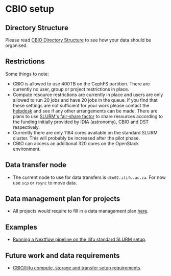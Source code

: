 # CBIO setup

## Directory Structure

Please read [CBIO Directory Structure](/data/data_management#CBIO-directory-structure) to see how your data should be organised.

## Restrictions

Some things to note:
* CBIO is allowed to use 400TB on the CephFS partition. There are currently no user, group or project restrictions in place.
* Compute resource restrictions are currently in place and users are only allowed to run 20 jobs and have 20 jobs in the queue. If you find that these settings are not sufficient for your work please contact the [helpdesk](https://ilifu.freshdesk.com/support/home) and see if any other arrangements can be made. There are plans to use [SLURM's fair-share factor](https://slurm.schedmd.com/priority_multifactor.html#fairshare) to share resources according to the funding initially provided by IDIA (astronomy), CBIO and DST respectively.
* Currently there are only 1184 cores available on the standard SLURM cluster. This will probably be increased after the pilot phase.
* CBIO can access an additional 320 cores on the OpenStack environment.

## Data transfer node
* The current node to use for data transfers is `dtn02.ilifu.ac.za`. For now use `scp` or `rsync` to move data.

## Data management plan for projects
* All projects would require to fill in a data management plan [here](https://forms.gle/RMJuj5xJdfFRR6CZ8).

## Examples
* [Running a Nextflow pipeline on the Ilifu standard SLURM setup](https://github.com/grbot/run-fastqc/tree/ilifu).

## Future work and data requirements
* [CBIO/Ilifu compute, storage and transfer setup requirements](http://web.cbio.uct.ac.za/~gerrit/slides/CBIO-Ilifu-compute-storage-and-transfer-setup.pdf).
